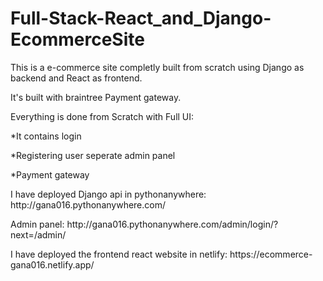 # Full-Stack-React_and_Django-EcommerceSite
<p>This is a e-commerce site completly built from scratch using Django as backend and React as frontend.</p>
<p>It's built with braintree Payment gateway.</p>
<p>Everything is done from Scratch with Full UI:</p>
<p>*It contains login</p>
<p>*Registering user seperate admin panel</p>
<p>*Payment gateway</p>

<p>I have deployed Django api in pythonanywhere: http://gana016.pythonanywhere.com/ </p>
<p>Admin panel: http://gana016.pythonanywhere.com/admin/login/?next=/admin/</p>
<p>I have deployed the frontend react website in netlify: https://ecommerce-gana016.netlify.app/</p>
